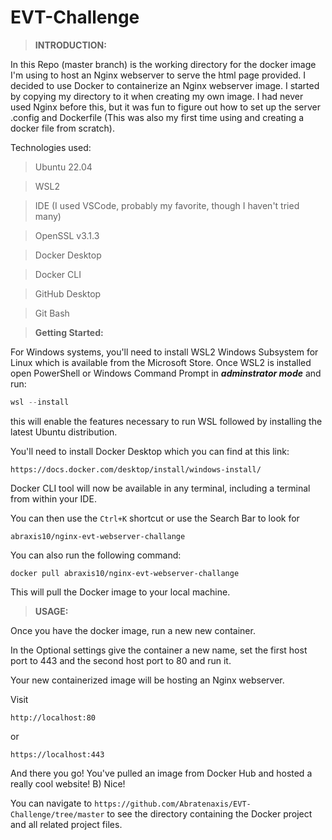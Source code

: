 # EVT-Challenge

>**INTRODUCTION:**

In this Repo (master branch) is the working directory for the docker image I'm using to host an Nginx webserver to serve the html page provided.
I decided to use Docker to containerize an Nginx webserver image. I started by copying my directory to it when creating my own image.
I had never used Nginx before this, but it was fun to figure out how to set up the server .config and Dockerfile (This was also my first time using and creating a docker file from scratch). 

Technologies used:
 > Ubuntu 22.04

 > WSL2

 > IDE (I used VSCode, probably my favorite, though I haven't tried many)

 > OpenSSL v3.1.3

 > Docker Desktop

 > Docker CLI

 > GitHub Desktop

 > Git Bash

>**Getting Started:**

For Windows systems, you'll need to install WSL2 Windows Subsystem for Linux which is available from the Microsoft Store. 
Once WSL2 is installed open PowerShell or Windows Command Prompt in ___adminstrator mode___ and run:
```PowerShell
wsl --install
```
this will enable the features necessary to run WSL followed by installing the latest Ubuntu distribution.

You'll need to install Docker Desktop which you can find at this link:
```
https://docs.docker.com/desktop/install/windows-install/
```
Docker CLI tool will now be available in any terminal, including a terminal from within your IDE.

You can then use the ``` Ctrl+K ``` shortcut or use the Search Bar to look for 
```
abraxis10/nginx-evt-webserver-challange
```
You can also run the following command:
```
docker pull abraxis10/nginx-evt-webserver-challange
```
This will pull the Docker image to your local machine. 

>**USAGE:**

Once you have the docker image, run a new new container.

In the Optional settings give the container a new name, set the first host port to 443 and the second host port to 80 and run it.

Your new containerized image will be hosting an Nginx webserver.

Visit 
```
http://localhost:80
```
or
```
https://localhost:443
```
And there you go! You've pulled an image from Docker Hub and hosted a really cool website! 
B)
Nice!

You can navigate to ``` https://github.com/Abratenaxis/EVT-Challenge/tree/master ``` to see the directory containing the Docker project and all related project files.
